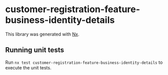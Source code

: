 # customer-registration-feature-business-identity-details

This library was generated with [Nx](https://nx.dev).

## Running unit tests

Run `nx test customer-registration-feature-business-identity-details` to execute the unit tests.
